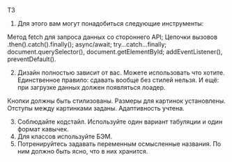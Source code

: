 ТЗ
1)  Для этого вам могут понадобиться следующие инструменты:

  Метод fetch для запроса данных со стороннего API;
  Цепочки вызовов .then().catch().finally();
  async/await;
  try…catch…finally;
  document.querySelector(), document.getElementById;
  addEventListener(), preventDefault().
  
2)  Дизайн полностью зависит от вас. Можете использовать что хотите. Единственное правило: сдавать вообще без стилей нельзя. И ещё: при загрузке данных должен появляться лоадер.

Кнопки должны быть стилизованы. Размеры для картинок установлены. Отступы между картинками заданы. Адаптивность учтена.

3)  Соблюдайте кодстайл. Используйте один вариант табуляции и один формат кавычек.
4)  Для классов используйте БЭМ.
5)  Потренируйтесь задавать переменным осмысленные названия. По ним должно быть ясно, что в них хранится.
